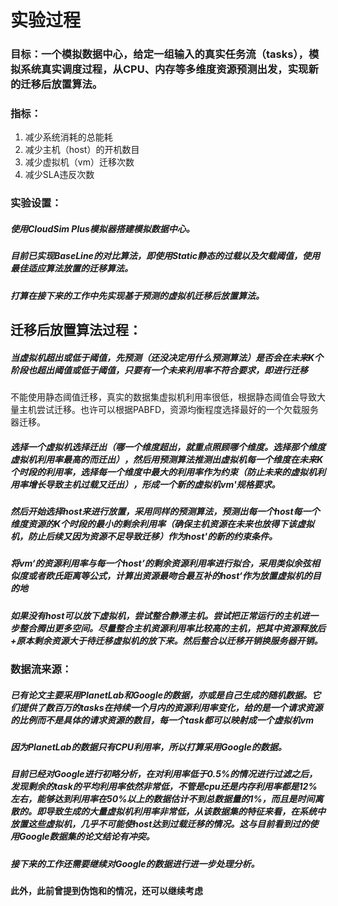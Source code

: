 # 实验过程

### 目标：一个模拟数据中心，给定一组输入的真实任务流（tasks），模拟系统真实调度过程，从CPU、内存等多维度资源预测出发，实现新的迁移后放置算法。

### 指标：

1. 减少系统消耗的总能耗
2. 减少主机（host）的开机数目
3. 减少虚拟机（vm）迁移次数
4. 减少SLA违反次数

### 实验设置：

##### 		使用CloudSim Plus模拟器搭建模拟数据中心。

##### 		目前已实现BaseLine的对比算法，即使用Static静态的过载以及欠载阈值，使用最佳适应算法放置的迁移算法。

##### 		打算在接下来的工作中先实现基于预测的虚拟机迁移后放置算法。

## 迁移后放置算法过程：

##### 		当虚拟机超出或低于阈值，先预测（还没决定用什么预测算法）是否会在未来K个阶段也超出阈值或低于阈值，只要有一个未来利用率不符合要求，即进行迁移

不能使用静态阈值迁移，真实的数据集虚拟机利用率很低，根据静态阈值会导致大量主机尝试迁移。也许可以根据PABFD，资源均衡程度选择最好的一个欠载服务器迁移。

##### 		选择一个虚拟机选择迁出（哪一个维度超出，就重点照顾哪个维度。选择那个维度虚拟机利用率最高的而迁出），然后用预测算法推测出虚拟机每一个维度在未来K个时段的利用率，选择每一个维度中最大的利用率作为约束（防止未来的虚拟机利用率增长导致主机过载又迁出），形成一个新的虚拟机vm'规格要求。

##### 		然后开始选择host来进行放置，采用同样的预测算法，预测出每一个host每一个维度资源的K个时段的最小的剩余利用率（确保主机资源在未来也放得下该虚拟机，防止后续又因为资源不足导致迁移）作为host'的新的约束条件。

##### 		将vm‘的资源利用率与每一个host’的剩余资源利用率进行拟合，采用类似余弦相似度或者欧氏距离等公式，计算出资源最吻合最互补的host‘作为放置虚拟机的目的地

##### 如果没有host可以放下虚拟机，尝试整合静滞主机。尝试把正常运行的主机进一步整合腾出更多空间。尽量整合主机资源利用率比较高的主机，把其中资源释放后+原本剩余资源大于待迁移虚拟机的放下来。然后整合以迁移开销换服务器开销。

### 数据流来源：

##### 		已有论文主要采用PlanetLab和Google的数据，亦或是自己生成的随机数据。它们提供了数百万的tasks在持续一个月内的资源利用率变化，给的是一个请求资源的比例而不是具体的请求资源的数目，每一个task都可以映射成一个虚拟机vm

##### 		因为PlanetLab的数据只有CPU利用率，所以打算采用Google的数据。

##### 		目前已经对Google进行初略分析，在对利用率低于0.5%的情况进行过滤之后，发现剩余的task的平均利用率依然非常低，不管是cpu还是内存利用率都是12%左右，能够达到利用率在50%以上的数据估计不到总数据量的1%，而且是时间离散的。即导致生成的大量虚拟机利用率非常低，从该数据集的特征来看，在系统中放置这些虚拟机，几乎不可能使host达到过载迁移的情况。这与目前看到过的使用Google数据集的论文结论有冲突。

##### 		接下来的工作还需要继续对Google的数据进行进一步处理分析。



#### 此外，此前曾提到伪饱和的情况，还可以继续考虑

